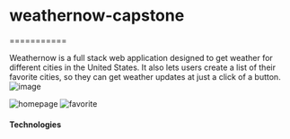 # weathernow-capstone
===========

Weathernow is a full stack web application designed to get weather for different cities in the United States. It also lets users create a list of their favorite cities, so they can get weather updates at just a click of a button. ![image](https://user-images.githubusercontent.com/83135411/155255819-9430164b-04f0-4d9d-ac31-827282f23304.png)

![homepage](screenshots/homepage.png)
![favorite](screenshots/favorite.png)

#### Technologies
